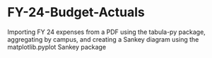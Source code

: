 # FY-24-Budget-Actuals
Importing FY 24 expenses from a PDF using the tabula-py package, aggregating by campus, and creating a Sankey diagram using the matplotlib.pyplot Sankey package
